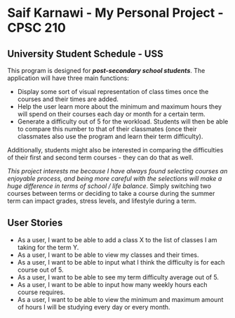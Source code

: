 
# Saif Karnawi - My Personal Project - CPSC 210

## University Student Schedule - USS

This program is designed for ***post-secondary school students***. The application will have three main functions: 


- Display some sort of visual representation of class times once the courses and their times are added.
- Help the user learn more about the minimum and maximum hours they will spend on their courses each day or month for a certain term.
- Generate a difficulty out of 5 for the workload. Students will then be able to compare this number to that of their classmates (once their classmates also use the program and learn their term difficulty).

Additionally, students might also be interested in comparing the difficulties of their first and second term courses - they can do that as well.

*This project interests me because I have always found selecting courses an enjoyable process, and being more careful with the selections will make a huge difference in terms of school / life balance*. Simply switching two courses between terms or deciding to take a course during the summer term can impact grades, stress levels, and lifestyle during a term.  


## User Stories
- As a user, I want to be able to add a class X to the list of classes I am taking for the term Y.
- As a user, I want to be able to view my classes and their times.
- As a user, I want to be able to input what I think the difficulty is for each course out of 5. 
- As a user, I want to be able to see my term difficulty average out of 5.
- As a user, I want to be able to input how many weekly hours each course requires. 
- As a user, I want to be able to view the minimum and maximum amount of hours I will be studying every day or every month. 
